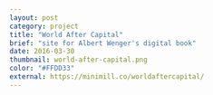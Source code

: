 ```yaml
---
layout: post
category: project
title: "World After Capital"
brief: "site for Albert Wenger's digital book"
date: 2016-03-30
thumbnail: world-after-capital.png
color: "#FFDD33"
external: https://minimill.co/worldaftercapital/
---
```

